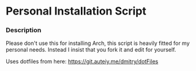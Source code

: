 # Personal Installation Script

### Description ###

Please don't use this for installing Arch, this script is heavily fitted for my personal needs.
Instead I insist that you fork it and edit for yourself.

Uses dotfiles from here: 
https://git.auteiy.me/dmitry/dotFiles
